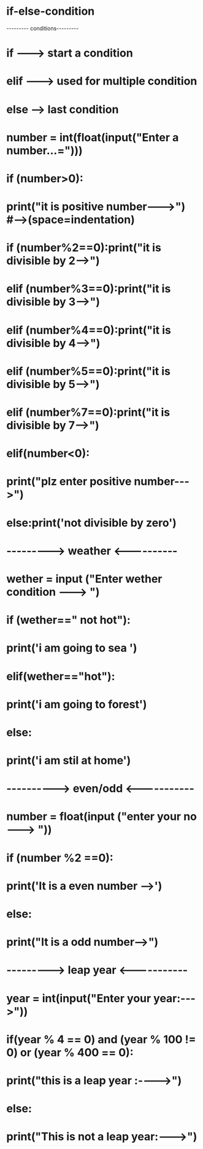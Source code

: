 # if-else-condition

 --------- conditions---------

#  if ---> start a condition
#  elif ---> used for multiple condition 
#  else -->  last condition

# number = int(float(input("Enter a number...=")))

# if (number>0):
#     print("it is positive number--->")  #-->(space=indentation)
    
#     if (number%2==0):print("it is divisible by 2-->")   
#     elif (number%3==0):print("it is divisible by 3-->") 
#     elif (number%4==0):print("it is divisible by 4-->") 
#     elif (number%5==0):print("it is divisible by 5-->") 
#     elif (number%7==0):print("it is divisible by 7-->") 
    
# elif(number<0):
#     print("plz enter positive number--->")
    
# else:print('not divisible by zero')        
        
        
# --------->   weather <---------- 

         
# wether = input ("Enter wether condition ---> ")

# if (wether==" not hot"):
#     print('i am going to sea ')  
    
# elif(wether=="hot"):
#     print('i am going to forest')
    
# else:
#     print('i am stil at home')              


#  ----------> even/odd <-----------

# number = float(input ("enter your no ---> "))

# if (number %2 ==0):
#     print('It is a even number -->')
    
# else:
#     print("It is a odd number-->")    



# ---------> leap year <-----------
 
# year = int(input("Enter your year:--->"))

# if(year % 4 == 0) and (year % 100 != 0) or (year % 400 == 0):
#     print("this is a leap year :---->")

# else:
#     print("This is not a leap year:--->")    
